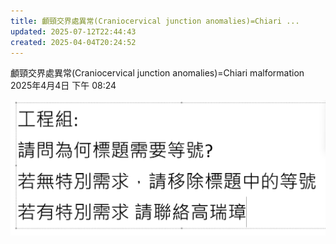 ```yaml
---
title: 顱頸交界處異常(Craniocervical junction anomalies)=Chiari ...
updated: 2025-07-12T22:44:43
created: 2025-04-04T20:24:52
---
```


顱頸交界處異常(Craniocervical junction anomalies)=Chiari malformation
2025年4月4日
下午 08:24

![image1](../../../resources/446fa6a6aef1490480b0edcd2ad5a63f.png)
